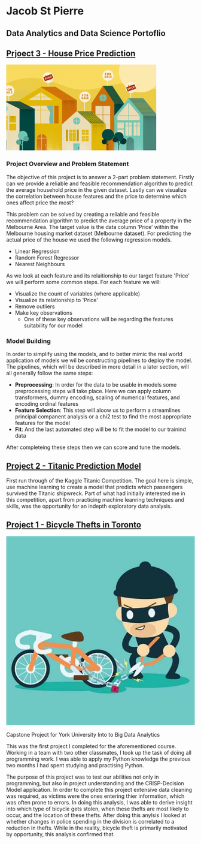 # Jacob St Pierre
## Data Analytics and Data Science Portoflio

## [Prjoect 3 - House Price Prediction](https://github.com/jacobstpierre/Melbourne-Housing-Market)
![](images/melb_house.png)
### Project Overview and Problem Statement
The objective of this project is to answer a 2-part problem statement. Firstly can we provide a reliable and feasible recommendation algorithm to predict the average household price in the given dataset.  Lastly can we visualize the correlation between house features and the price to determine which ones affect price the most?

This problem can be solved by creating a reliable and feasible recommendation algorithm to predict the average price of a property in the Melbourne Area. The target value is the data column ‘Price’ within the Melbourne housing market dataset (Melbourne dataset). For predicting the actual price of the house we used the following regression models. 
- Linear Regression
- Random Forest Regressor
- Nearest Neighbours

As we look at each feature and its relaitionship to our target feature 'Price' we will perform some common steps. For each feature we will:
- Visualize the count of variables (where applicable)
- Visualize its relationship to 'Price'
- Remove outliers 
- Make key observations
    - One of these key observations will be regarding the features suitability for our model
    
### Model Building
In order to simplify using the models, and to better mimic the real world application of models we wil be constructing pipelines to deploy the model. The pipelines, which will be described in more detail in a later section, will all generally follow the same steps:
- __Preprocessing__: In order for the data to be usable in models some preprocessing steps will take place. Here we can apply column transformers, dummy encoding, scaling of numerical features, and encoding ordinal features
- __Feature Selection__: This step will aloow us to perform a streamlines principal companent analysis or a chi2 test to find the most appropriate features for the model
- __Fit__: And the last automated step will be to fit the model to our trainind data

After completeing these steps then we can score and tune the models.


## [Project 2 - Titanic Prediction Model](https://github.com/jacobstpierre/Titanic-Prediction-Model/blob/main/Kaggle%20Titanic%20ML.ipynb)
First run through of the Kaggle Titanic Competition. The goal here is simple, use machine learning to create a model that predicts which passengers survived the Titanic shipwreck. Part of what had initially interested me in this competition, apart from practicing machine leanring techniques and skills, was the opportunity for an indepth exploratory data analysis.

## [Project 1 - Bicycle Thefts in Toronto](https://github.com/jacobstpierre/Bicycle-Theft-in-Toronto)
![](images/bike_thief_cartoon.jpeg)

Capstone Project for York University Into to Big Data Analytics

This was the first project I completed for the aforementioned course. Working in a team with two other classmates, I took up the task of doing all programming work. I was able to apply my Python knowledge the previous two months I had spent studying and practising Python.

The purpose of this project was to test our abilities not only in programming, but also in project understanding and the CRISP-Decision Model application. In order to complete this project extensive data cleaning was required, as victims were the ones entering thier information, which was often prone to errors. In doing this analysis, I was able to derive insight into which type of bicycle gets stolen, when these thefts are most likely to occur, and the location of these thefts. After doing this anylsis I looked at whether changes in police spending in the division is correlated to a reduction in thefts. While in the reality, bicycle theft is primarily motivated by opportunity, this analysis confirmed that.
